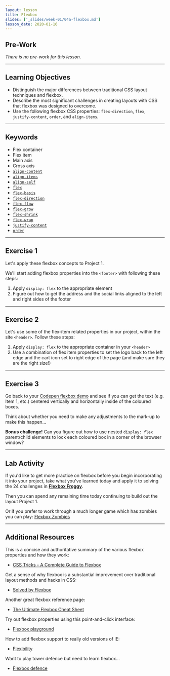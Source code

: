 ```yaml
---
layout: lesson
title: Flexbox
slides: ['_slides/week-01/04a-flexbox.md']
lesson_date: 2020-01-16
---
```


## Pre-Work

_There is no pre-work for this lesson._

---

## Learning Objectives

- Distinguish the major differences between traditional CSS layout techniques and flexbox.
- Describe the most significant challenges in creating layouts with CSS that flexbox was designed to overcome.
- Use the following flexbox CSS properties: `flex-direction`, `flex`, `justify-content`, `order`, and `align-items`.

---

## Keywords

- Flex container
- Flex item
- Main axis
- Cross axis
- [`align-content`](https://developer.mozilla.org/en-US/docs/Web/CSS/align-content)
- [`align-items`](https://developer.mozilla.org/en-US/docs/Web/CSS/align-items)
- [`align-self`](https://developer.mozilla.org/en-US/docs/Web/CSS/align-self)
- [`flex`](https://developer.mozilla.org/en-US/docs/Web/CSS/flex)
- [`flex-basis`](https://developer.mozilla.org/en-US/docs/Web/CSS/flex-basis)
- [`flex-direction`](https://developer.mozilla.org/en-US/docs/Web/CSS/flex-direction)
- [`flex-flow`](https://developer.mozilla.org/en-US/docs/Web/CSS/flex-flow)
- [`flex-grow`](https://developer.mozilla.org/en-US/docs/Web/CSS/flex-grow)
- [`flex-shrink`](https://developer.mozilla.org/en-US/docs/Web/CSS/flex-shrink)
- [`flex-wrap`](https://developer.mozilla.org/en-US/docs/Web/CSS/flex-wrap)
- [`justify-content`](https://developer.mozilla.org/en-US/docs/Web/CSS/justify-content)
- [`order`](https://developer.mozilla.org/en-US/docs/Web/CSS/order)

---

## Exercise 1

Let's apply these flexbox concepts to Project 1.

We'll start adding flexbox properties into the `<footer>` with following these steps:

1.  Apply `display: flex` to the appropriate element
2.  Figure out how to get the address and the social links aligned to the left and right sides of the footer

---

## Exercise 2

Let's use some of the flex-item related properties in our project, within the site `<header>`. Follow these steps:

1.  Apply `display: flex` to the appropriate container in your `<header>`
2.  Use a combination of flex item properties to set the logo back to the left edge and the cart icon set to right edge of the page (and make sure they are the right size!)

---

## Exercise 3

Go back to your [Codepen flexbox demo](http://codepen.io/redacademy/pen/eJyXPy?editors=1100) and see if you can get the text (e.g. Item 1, etc.) centered vertically and horizontally inside of the coloured boxes.

Think about whether you need to make any adjustments to the mark-up to make this happen...

**Bonus challenge!** Can you figure out how to use nested `display: flex` parent/child elements to lock each coloured box in a corner of the browser window?

---

## Lab Activity

If you'd like to get more practice on flexbox before you begin incorporating it into your project, take what you've learned today and apply it to solving the 24 challenges in **[Flexbox Froggy](http://flexboxfroggy.com/)**.

Then you can spend any remaining time today continuing to build out the layout Project 1.

Or if you prefer to work through a much longer game which has zombies you can play:
[Flexbox Zombies](https://mastery.games/p/flexbox-zombies)

---

## Additional Resources

This is a concise and authoritative summary of the various flexbox properties and how they work:

- [CSS Tricks - A Complete Guide to Flexbox](https://css-tricks.com/snippets/css/a-guide-to-flexbox/)

Get a sense of why flexbox is a substantial improvement over traditional layout methods and hacks in CSS:

- [Solved by Flexbox](https://philipwalton.github.io/solved-by-flexbox/)

Another great flexbox reference page:

- [The Ultimate Flexbox Cheat Sheet](http://www.sketchingwithcss.com/samplechapter/cheatsheet.html)

Try out flexbox properties using this point-and-click interface:

- [Flexbox playground](http://codepen.io/enxaneta/full/adLPwv/)

How to add flexbox support to really old versions of IE:

- [Flexibility](https://github.com/10up/flexibility)

Want to play tower defence but need to learn flexbox...

- [Flexbox defence](http://www.flexboxdefense.com/)
